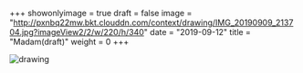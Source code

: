 +++
showonlyimage = true 
draft = false 
image = "http://pxnbq22mw.bkt.clouddn.com/context/drawing/IMG_20190909_213704.jpg?imageView2/2/w/220/h/340" 
date = "2019-09-12" 
title = "Madam(draft)" 
weight = 0 
+++

![drawing](http://pxnbq22mw.bkt.clouddn.com/context/drawing/IMG_20190909_213704.jpg)  
